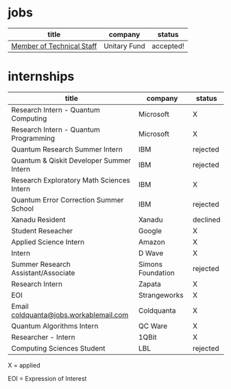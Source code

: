 # jobs

| title                                                           | company      | status    |
| --------------------------------------------------------------- | ------------ | --------- |
| [Member of Technical Staff](https://unitary.fund/jobs/mts.html) | Unitary Fund | accepted! |

# internships

| title                                     | company           | status   |
| ----------------------------------------- | ----------------- | -------- |
| Research Intern - Quantum Computing       | Microsoft         | X        |
| Research Intern - Quantum Programming     | Microsoft         | X        |
| Quantum Research Summer Intern            | IBM               | rejected |
| Quantum & Qiskit Developer Summer Intern  | IBM               | rejected |
| Research Exploratory Math Sciences Intern | IBM               | X        |
| Quantum Error Correction Summer School    | IBM               | rejected |
| Xanadu Resident                           | Xanadu            | declined |
| Student Reseacher                         | Google            | X        |
| Applied Science Intern                    | Amazon            | X        |
| Intern                                    | D Wave            | X        |
| Summer Research Assistant/Associate       | Simons Foundation | rejected |
| Research Intern                           | Zapata            | X        |
| EOI                                       | Strangeworks      | X        |
| Email coldquanta@jobs.workablemail.com    | Coldquanta        | X        |
| Quantum Algorithms Intern                 | QC Ware           | X        |
| Researcher - Intern                       | 1QBit             | X        |
| Computing Sciences Student                | LBL               | rejected |

X = applied

EOI = Expression of Interest
